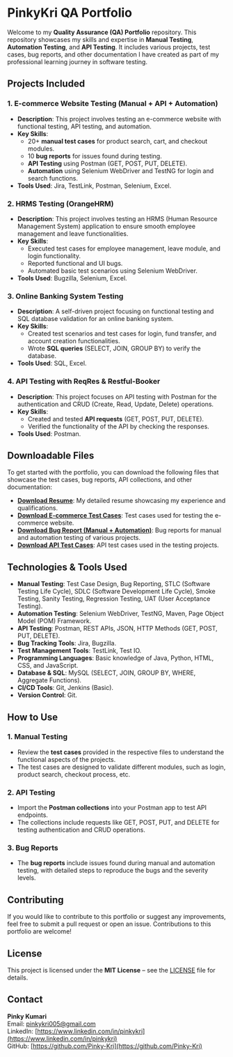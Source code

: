 # PinkyKri QA Portfolio

Welcome to my **Quality Assurance (QA) Portfolio** repository. This repository showcases my skills and expertise in **Manual Testing**, **Automation Testing**, and **API Testing**. It includes various projects, test cases, bug reports, and other documentation I have created as part of my professional learning journey in software testing.

## Projects Included

### 1. **E-commerce Website Testing (Manual + API + Automation)**
   - **Description**: This project involves testing an e-commerce website with functional testing, API testing, and automation.
   - **Key Skills**:
     - 20+ **manual test cases** for product search, cart, and checkout modules.
     - 10 **bug reports** for issues found during testing.
     - **API Testing** using Postman (GET, POST, PUT, DELETE).
     - **Automation** using Selenium WebDriver and TestNG for login and search functions.
   - **Tools Used**: Jira, TestLink, Postman, Selenium, Excel.
   
### 2. **HRMS Testing (OrangeHRM)**
   - **Description**: This project involves testing an HRMS (Human Resource Management System) application to ensure smooth employee management and leave functionalities.
   - **Key Skills**:
     - Executed test cases for employee management, leave module, and login functionality.
     - Reported functional and UI bugs.
     - Automated basic test scenarios using Selenium WebDriver.
   - **Tools Used**: Bugzilla, Selenium, Excel.
   
### 3. **Online Banking System Testing**
   - **Description**: A self-driven project focusing on functional testing and SQL database validation for an online banking system.
   - **Key Skills**:
     - Created test scenarios and test cases for login, fund transfer, and account creation functionalities.
     - Wrote **SQL queries** (SELECT, JOIN, GROUP BY) to verify the database.
   - **Tools Used**: SQL, Excel.

### 4. **API Testing with ReqRes & Restful-Booker**
   - **Description**: This project focuses on API testing with Postman for the authentication and CRUD (Create, Read, Update, Delete) operations.
   - **Key Skills**:
     - Created and tested **API requests** (GET, POST, PUT, DELETE).
     - Verified the functionality of the API by checking the responses.
   - **Tools Used**: Postman.

## Downloadable Files

To get started with the portfolio, you can download the following files that showcase the test cases, bug reports, API collections, and other documentation:

- **[Download Resume](https://github.com/Pinky-Kri/PinkyQA-Portfolio/blob/main/PinkykriQAresume2025.pdf)**: My detailed resume showcasing my experience and qualifications.
- **[Download E-commerce Test Cases](https://github.com/Pinky-Kri/PinkyQA-Portfolio/blob/main/Ecommerce_TestCasesQA.xlsx)**: Test cases used for testing the e-commerce website.
- **[Download Bug Report (Manual + Automation)](https://github.com/Pinky-Kri/PinkyQA-Portfolio/blob/main/Bugreport_manual%20_Automation.xlsx)**: Bug reports for manual and automation testing of various projects.
- **[Download API Test Cases](https://github.com/Pinky-Kri/PinkyQA-Portfolio/blob/main/API_TestCases_PinkyQA.xlsx)**: API test cases used in the testing projects.

## Technologies & Tools Used

- **Manual Testing**: Test Case Design, Bug Reporting, STLC (Software Testing Life Cycle), SDLC (Software Development Life Cycle), Smoke Testing, Sanity Testing, Regression Testing, UAT (User Acceptance Testing).
- **Automation Testing**: Selenium WebDriver, TestNG, Maven, Page Object Model (POM) Framework.
- **API Testing**: Postman, REST APIs, JSON, HTTP Methods (GET, POST, PUT, DELETE).
- **Bug Tracking Tools**: Jira, Bugzilla.
- **Test Management Tools**: TestLink, Test IO.
- **Programming Languages**: Basic knowledge of Java, Python, HTML, CSS, and JavaScript.
- **Database & SQL**: MySQL (SELECT, JOIN, GROUP BY, WHERE, Aggregate Functions).
- **CI/CD Tools**: Git, Jenkins (Basic).
- **Version Control**: Git.

## How to Use

### 1. **Manual Testing**
   - Review the **test cases** provided in the respective files to understand the functional aspects of the projects.
   - The test cases are designed to validate different modules, such as login, product search, checkout process, etc.

### 2. **API Testing**
   - Import the **Postman collections** into your Postman app to test API endpoints.
   - The collections include requests like GET, POST, PUT, and DELETE for testing authentication and CRUD operations.

### 3. **Bug Reports**
   - The **bug reports** include issues found during manual and automation testing, with detailed steps to reproduce the bugs and the severity levels.

## Contributing

If you would like to contribute to this portfolio or suggest any improvements, feel free to submit a pull request or open an issue. Contributions to this portfolio are welcome!

## License

This project is licensed under the **MIT License** – see the [LICENSE](LICENSE) file for details.

## Contact

**Pinky Kumari**  
Email: [pinkykri005@gmail.com](mailto:pinkykri005@gmail.com)  
LinkedIn: [https://www.linkedin.com/in/pinkykri](https://www.linkedin.com/in/pinkykri)  
GitHub: [https://github.com/Pinky-Kri](https://github.com/Pinky-Kri)





